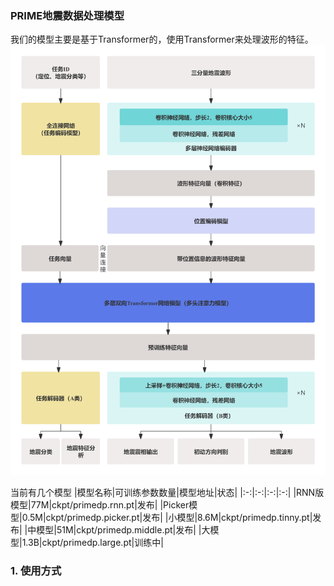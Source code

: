 ### PRIME地震数据处理模型
我们的模型主要是基于Transformer的，使用Transformer来处理波形的特征。
![structure of PRIME-DP](fig/structure.png)

当前有几个模型
|模型名称|可训练参数数量|模型地址|状态|
|:-:|:-:|:-:|:-:|
|RNN版模型|77M|ckpt/primedp.rnn.pt|发布|
|Picker模型|0.5M|ckpt/primedp.picker.pt|发布|
|小模型|8.6M|ckpt/primedp.tinny.pt|发布|
|中模型|51M|ckpt/primedp.middle.pt|发布|
|大模型|1.3B|ckpt/primedp.large.pt|训练中|

### 1. 使用方式

